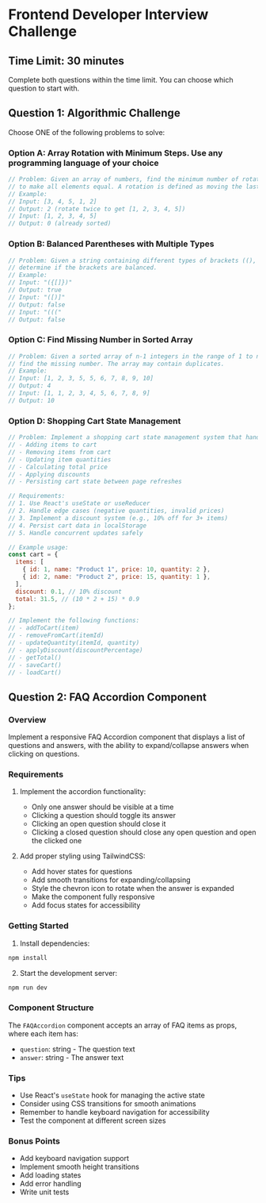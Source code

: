 # Frontend Developer Interview Challenge

## Time Limit: 30 minutes

Complete both questions within the time limit. You can choose which question to start with.

## Question 1: Algorithmic Challenge

Choose ONE of the following problems to solve:

### Option A: Array Rotation with Minimum Steps. Use any programming language of your choice

```javascript
// Problem: Given an array of numbers, find the minimum number of rotations needed
// to make all elements equal. A rotation is defined as moving the last element to the front.
// Example:
// Input: [3, 4, 5, 1, 2]
// Output: 2 (rotate twice to get [1, 2, 3, 4, 5])
// Input: [1, 2, 3, 4, 5]
// Output: 0 (already sorted)
```

### Option B: Balanced Parentheses with Multiple Types

```javascript
// Problem: Given a string containing different types of brackets ((), [], {}),
// determine if the brackets are balanced.
// Example:
// Input: "({[]})"
// Output: true
// Input: "([)]"
// Output: false
// Input: "((("
// Output: false
```

### Option C: Find Missing Number in Sorted Array

```javascript
// Problem: Given a sorted array of n-1 integers in the range of 1 to n,
// find the missing number. The array may contain duplicates.
// Example:
// Input: [1, 2, 3, 5, 5, 6, 7, 8, 9, 10]
// Output: 4
// Input: [1, 1, 2, 3, 4, 5, 6, 7, 8, 9]
// Output: 10
```

### Option D: Shopping Cart State Management

```javascript
// Problem: Implement a shopping cart state management system that handles:
// - Adding items to cart
// - Removing items from cart
// - Updating item quantities
// - Calculating total price
// - Applying discounts
// - Persisting cart state between page refreshes

// Requirements:
// 1. Use React's useState or useReducer
// 2. Handle edge cases (negative quantities, invalid prices)
// 3. Implement a discount system (e.g., 10% off for 3+ items)
// 4. Persist cart data in localStorage
// 5. Handle concurrent updates safely

// Example usage:
const cart = {
  items: [
    { id: 1, name: "Product 1", price: 10, quantity: 2 },
    { id: 2, name: "Product 2", price: 15, quantity: 1 },
  ],
  discount: 0.1, // 10% discount
  total: 31.5, // (10 * 2 + 15) * 0.9
};

// Implement the following functions:
// - addToCart(item)
// - removeFromCart(itemId)
// - updateQuantity(itemId, quantity)
// - applyDiscount(discountPercentage)
// - getTotal()
// - saveCart()
// - loadCart()
```

## Question 2: FAQ Accordion Component

### Overview

Implement a responsive FAQ Accordion component that displays a list of questions and answers, with the ability to expand/collapse answers when clicking on questions.

### Requirements

1. Implement the accordion functionality:

   - Only one answer should be visible at a time
   - Clicking a question should toggle its answer
   - Clicking an open question should close it
   - Clicking a closed question should close any open question and open the clicked one

2. Add proper styling using TailwindCSS:
   - Add hover states for questions
   - Add smooth transitions for expanding/collapsing
   - Style the chevron icon to rotate when the answer is expanded
   - Make the component fully responsive
   - Add focus states for accessibility

### Getting Started

1. Install dependencies:

```bash
npm install
```

2. Start the development server:

```bash
npm run dev
```

### Component Structure

The `FAQAccordion` component accepts an array of FAQ items as props, where each item has:

- `question`: string - The question text
- `answer`: string - The answer text

### Tips

- Use React's `useState` hook for managing the active state
- Consider using CSS transitions for smooth animations
- Remember to handle keyboard navigation for accessibility
- Test the component at different screen sizes

### Bonus Points

- Add keyboard navigation support
- Implement smooth height transitions
- Add loading states
- Add error handling
- Write unit tests
